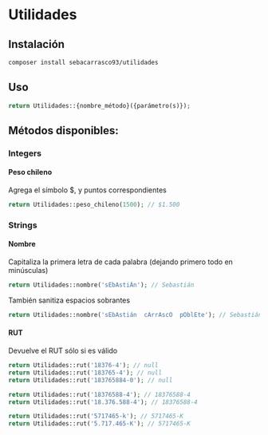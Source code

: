 # Utilidades

## Instalación
```sh
composer install sebacarrasco93/utilidades
```

## Uso
```php
return Utilidades::{nombre_método}({parámetro(s)});
```

## Métodos disponibles:

### Integers
#### Peso chileno

Agrega el símbolo $, y puntos correspondientes

```php
return Utilidades::peso_chileno(1500); // $1.500
```

### Strings
#### Nombre

Capitaliza la primera letra de cada palabra (dejando primero todo en minúsculas)
```php
return Utilidades::nombre('sEbAstiÁn'); // Sebastián
```

También sanitiza espacios sobrantes
```php
return Utilidades::nombre('sEbAstián  cArrAscO  pOblEte'); // Sebastián Carrasco Poblete
```

#### RUT

Devuelve el RUT sólo si es válido
```php
return Utilidades::rut('18376-4'); // null
return Utilidades::rut('183765-4'); // null
return Utilidades::rut('183765884-0'); // null

return Utilidades::rut('18376588-4'); // 18376588-4
return Utilidades::rut('18.376.588-4'); // 18376588-4

return Utilidades::rut('5717465-k'); // 5717465-K
return Utilidades::rut('5.717.465-K'); // 5717465-K
```
